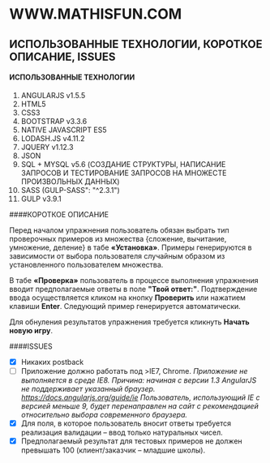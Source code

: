 WWW.MATHISFUN.COM
===

ИСПОЛЬЗОВАННЫЕ ТЕХНОЛОГИИ, КОРОТКОЕ ОПИСАНИЕ, ISSUES
---

#### ИСПОЛЬЗОВАННЫЕ ТЕХНОЛОГИИ
1. ANGULARJS v1.5.5
2. HTML5
3. CSS3
4. BOOTSTRAP v3.3.6
5. NATIVE JAVASCRIPT ES5
6. LODASH.JS v4.11.2
7. JQUERY v1.12.3
8. JSON
9. SQL + MYSQL v5.6 (СОЗДАНИЕ СТРУКТУРЫ, НАПИСАНИЕ ЗАПРОСОВ И ТЕСТИРОВАНИЕ ЗАПРОСОВ НА МНОЖЕСТЕ ПРОИЗВОЛЬНЫХ ДАННЫХ)
10. SASS (GULP-SASS": "^2.3.1")
11. GULP v3.9.1

####КОРОТКОЕ ОПИСАНИЕ

Перед началом упражнения пользователь обязан выбрать тип проверочных примеров из множества {сложение, вычитание, умножение, деление} в табе **«Установка»**. Примеры генерируются в зависимости от выбора пользователя случайным образом из установленного пользователем множества.

В табе **«Проверка»** пользователь в процессе выполнения упражнения вводит предполагаемые ответы в поле **"Твой ответ:"**. Подтверждение ввода осуществляется кликом на кнопку **Проверить** или нажатием клавиши **Enter**. Следующий пример генерируется автоматически.

Для обнуления результатов упражнения требуется кликнуть **Начать новую игру**.

####ISSUES

- [x] Никаких postback
- [ ] Приложение должно работать под >IE7, Chrome. *Приложение не выполняется в среде IE8. Причина: начиная с версии 1.3 AngularJS не поддерживает указанный браузер. https://docs.angularjs.org/guide/ie Пользователь, использующий IE с версией меньше 9, будет перенаправлен на сайт с рекомендацией относительно выбора современного браузера.*
- [x] Для поля, в которое пользователь вносит ответы требуется реализация валидации – ввод только натуральных чисел.
- [x] Предполагаемый результат для тестовых примеров не должен превышать 100 (клиент/заказчик – младшие школы).
